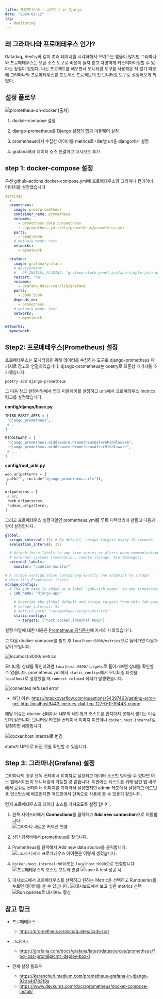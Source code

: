 ```yaml
---
title: 프로메테우스 - 그라파나 in Django
date: "2024-02-12"
tag:
  - Monitoring
---
```


## 왜 그라파나와 프로메테우스 인가?

Datadog, Sentry와 같이 여러 데이터를 시각화해서 보여주는 앱들이 많지만
그라파나와 프로메테우스는 오픈 소스 도구로 비용이 들지 않고 다양하게 커스터마이징할 수 있다는 장점이 있었다.
나는 프로젝트를 해오면서 모니터링 도구를 사용해본 적 없기 때문에 그라파나와 프로메테우스를 포토부스 프로젝트의 첫 모니터링 도구로 설정해보게 되었다.

<!--end-->

## 설정 플로우

![prometheus-on-docker [[출처]](https://stefanprodan.com/2016/a-monitoring-solution-for-docker-hosts-containers-and-containerized-services/)](https://github.com/pre-onboarding-backend-G/team-g-project-skeleton/assets/96982072/43bd474a-7143-4a9b-ab6d-2fa8fdee037d)

1. docker-compose 설정

2. django-prometheus를 Django 설정의 앱과 미들웨어 설정

3. prometheus에서 수집한 데이터를 metrics로 내보낼 url을 django에서 설정

4. grafana에서 데이터 소스 연결하고 대시보드 추가

## step 1: docker-compose 설정

우선 github-actions.docker-compose.yml에 프로메테우스와 그라파나 컨테이너 이미지를 설정했습니다

```yaml
services
  #...
  prometheus:
    image: prom/prometheus
    container_name: prometheus
    volumes:
      - prometheus_data:/prometheus
      - ./prometheus.yml:/etc/prometheus/prometheus.yml
    ports:
      - 9090:9090
    # network_mode: host
    networks:
      - mynetwork

  grafana:
    image: grafana/grafana
    # environment:
    #   GF_INSTALL_PLUGINS: "grafana-clock-panel,grafana-simple-json-datasource"
    restart: 'no'
    volumes:
      - grafana_data:/var/lib/grafana
    ports:
      - 3000:3000
    depends_on:
      - prometheus
    # network_mode: host
    networks:
      - mynetwork

networks:
  mynetwork:
```

## Step2: 프로메테우스(Prometheus) 설정

프로메테우스는 모니터링을 위해 데이터를 수집하는 도구로 django-prometheus 패키지로 장고와 연결하였습니다.
django-prometheus는 poetry로 의존성 패키지를 추가했습니다

```shell
poetry add django-prometheus
```

그 다음 장고 설정파일에서 앱과 미들웨어를 설정하고 urls에서 프로메테우스 metrics 링크를 설정했습니다.

**config/django/base.py**

```python
THIRD_PARTY_APPS = [
 "django_prometheus",
 # ...
]

MIDDLEWARE = [
 "django_prometheus.middleware.PrometheusBeforeMiddleware",
 "django_prometheus.middleware.PrometheusAfterMiddleware",
 # ...
]
```

**config/root_urls.py**

```python
web_urlpatterns = [
 path("", include("django_prometheus.urls")),
]

urlpatterns = [
 # API
 *web_urlpatterns,
 *admin_urlpatterns,
]
```

그리고 프로메테우스 설정파일인 prometheus.yml를 루트 디렉터리에 만들고 다음과 같이 설정합니다.

```yaml
global:
  scrape_interval: 15s # By default, scrape targets every 15 seconds.
  evaluation_interval: 15s

  # Attach these labels to any time series or alerts when communicating with
  # external systems (federation, remote storage, Alertmanager).
  external_labels:
    monitor: "codelab-monitor"

# A scrape configuration containing exactly one endpoint to scrape:
# Here it's Prometheus itself.
scrape_configs:
  # The job name is added as a label `job=<job_name>` to any timeseries scraped from this config.
  - job_name: "django-app"

    # Override the global default and scrape targets from this job every 5 seconds.
    # scrape_interval: 5s
    # metrics_path: "/prometheus-xyzabc/metrics"
    static_configs:
      - targets: ["host.docker.internal:8000"]
```

설정 파일에 대한 내용은 [Prometheus 공식문서][prometheus-docs]에 자세히 나와있습니다.

그 다음 docker-compose를 빌드 후 `localhost:8000/metrics`으로 들어가면 다음과 같이 보입니다.

![localhost:8000/metrics](https://github.com/Zamoca42/blog/assets/96982072/51db3ba4-a7bd-4620-8277-9bbe2e4e1891)

모니터링 상태를 확인하려면 `localhost:9090/targets`로 들어가보면 상태를 확인할 수 있습니다.
prometheus.yml에서 `static_configs`에서 모니터링 타겟을 `localhost`로 설정했을 때
`connect refused` 에러가 발생했습니다.

![connected refused error](https://github.com/Zamoca42/blog/assets/96982072/c0c89e38-74b4-466a-a964-cea06dfe7c14)

- 해당 이슈: https://stackoverflow.com/questions/54397463/getting-error-get-http-localhost9443-metrics-dial-tcp-127-0-0-19443-conne

해당 이슈는 docker 컨테이너 내부의 네트워크 호스트를 인지하지 못해서 생기는 이슈인거 같습니다.
모니터링 타겟을 컨테이너 이미지 이름이나 `docker.host.internal`로 설정하면 해결됩니다.

![docker.host.internal로 변경](https://github.com/Zamoca42/blog/assets/96982072/19be385e-0e1e-4c3b-88fe-a2bfc5c937ec)

state가 UP으로 바뀐 것을 확인할 수 있습니다.

## Step 3: 그라파나(Grafana) 설정

그라파나의 경우 단독 컨테이너 이미지로 설정되고 데이터 소스만 받아올 수 있다면 어느 앱에서이든지 모니터링이 가능할 것 같습니다.
이번에는 테스트를 위해 덤핀 앱 내부에서 로컬로 컨테이너 이미지를 가져와서 설정했지만
admin 레포에서 설정하고 어드민용 인스턴스에 배포한다면 어드민에서 단독으로 사용해 볼 수 있을거 같습니다.

먼저 프로메테우스의 데이터 소스를 가져오도록 설정 합니다.

1. 왼쪽 사이드바에서 **Connections**를 클릭하고 **Add new connection**으로 이동합니다.  
   ![그라파나 새로운 커넥션 연결](https://github.com/Zamoca42/blog/assets/96982072/1bb0f209-b69b-47e9-a607-86a8b7cc5fd3)

2. 상단 검색바에서 prometheus를 찾습니다.
3. Prometheus를 클릭해서 Add new data source를 클릭합니다.
   ![그라파나에서 프로메테우스 아이콘은 이렇게 생겼습니다.](https://github.com/Zamoca42/blog/assets/96982072/596c8f1d-eed3-45f8-b75c-b3e103c9f808)

4. `docker.host.internal:9090`또는 `localhost:9090`으로 연결합니다
   ![프로메테우스의 호스트:포트와 연결](https://github.com/Zamoca42/blog/assets/96982072/66b8670b-4e8e-47e0-baf6-d5ead738115c)
   ![save & test 성공 시](https://github.com/Zamoca42/blog/assets/96982072/a4af30ee-433d-4348-96d1-881d8d796176)
5. 대시보드에서 프로메테우스를 선택하고 원하는 Metric을 선택하고 Runqueries를 누르면 데이터를 볼 수 있습니다.
   ![대시보드에서 보고 싶은 metrics 선택](https://github.com/Zamoca42/blog/assets/96982072/72f21655-ce1a-4969-9c00-6d0a0a1ee43e)
   ![Run queries로 대시보드 활성](https://github.com/Zamoca42/blog/assets/96982072/c9c5968f-81af-44aa-967f-0b659a2c44c5)

## 참고 링크

- 프로메테우스

  - https://prometheus.io/docs/guides/cadvisor/

- 그라파나

  - https://grafana.com/docs/grafana/latest/datasources/prometheus/?pg=oss-prom&plcmt=deploy-box-1

- 전체 설정 플로우
  - https://karanchuri.medium.com/prometheus-grafana-in-django-92da4d782f8a
  - https://www.devkuma.com/docs/prometheus/docker-compose-install/

[prometheus-docs]: https://prometheus.io/docs/prometheus/latest/getting_started/
